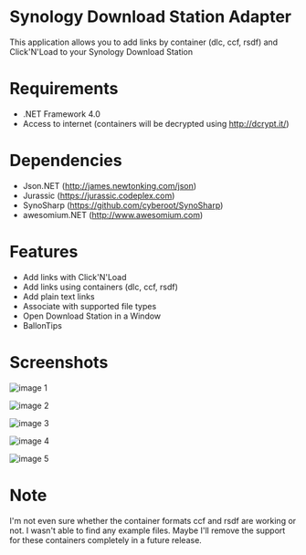 Synology Download Station Adapter
==============================
This application allows you to add links by container (dlc, ccf, rsdf) and Click'N'Load to your Synology Download Station

Requirements
==============================
* .NET Framework 4.0
* Access to internet (containers will be decrypted using http://dcrypt.it/)

Dependencies
==============================
* Json.NET (http://james.newtonking.com/json)
* Jurassic (https://jurassic.codeplex.com)
* SynoSharp (https://github.com/cyberoot/SynoSharp)
* awesomium.NET (http://www.awesomium.com)

Features
==============================
* Add links with Click'N'Load
* Add links using containers (dlc, ccf, rsdf)
* Add plain text links
* Associate with supported file types
* Open Download Station in a Window
* BallonTips

Screenshots
==============================
![image 1](https://cloud.githubusercontent.com/assets/9296618/5239627/c3af9f5a-78e8-11e4-9a21-609c4f998953.png)

![image 2](https://cloud.githubusercontent.com/assets/9296618/5239628/c3afc9d0-78e8-11e4-875a-e423d15fd7ec.png)

![image 3](https://cloud.githubusercontent.com/assets/9296618/5239629/c3b21fa0-78e8-11e4-8f23-c09ff3f14ac8.png)

![image 4](https://cloud.githubusercontent.com/assets/9296618/5239626/c3af1198-78e8-11e4-924f-8b2d84e01771.png)

![image 5](https://cloud.githubusercontent.com/assets/9296618/5239630/c3b2fb78-78e8-11e4-91a3-098bba3e1498.png)


Note
==============================
I'm not even sure whether the container formats ccf and rsdf are working or not. I wasn't able to find any example files. Maybe I'll remove the support for these containers completely in a future release.